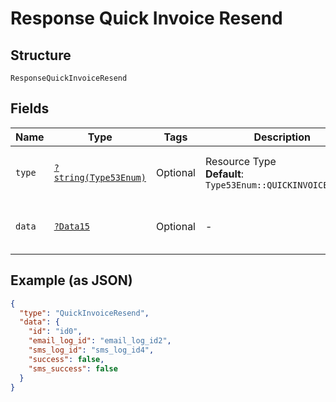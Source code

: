 
# Response Quick Invoice Resend

## Structure

`ResponseQuickInvoiceResend`

## Fields

| Name | Type | Tags | Description | Getter | Setter |
|  --- | --- | --- | --- | --- | --- |
| `type` | [`?string(Type53Enum)`](../../doc/models/type-53-enum.md) | Optional | Resource Type<br>**Default**: `Type53Enum::QUICKINVOICERESEND` | getType(): ?string | setType(?string type): void |
| `data` | [`?Data15`](../../doc/models/data-15.md) | Optional | - | getData(): ?Data15 | setData(?Data15 data): void |

## Example (as JSON)

```json
{
  "type": "QuickInvoiceResend",
  "data": {
    "id": "id0",
    "email_log_id": "email_log_id2",
    "sms_log_id": "sms_log_id4",
    "success": false,
    "sms_success": false
  }
}
```

